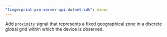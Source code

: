 ```yaml
---
"fingerprint-pro-server-api-dotnet-sdk": minor
---
```


Add `proximity` signal that represents a fixed geographical zone in a discrete global grid within which the device is observed.
